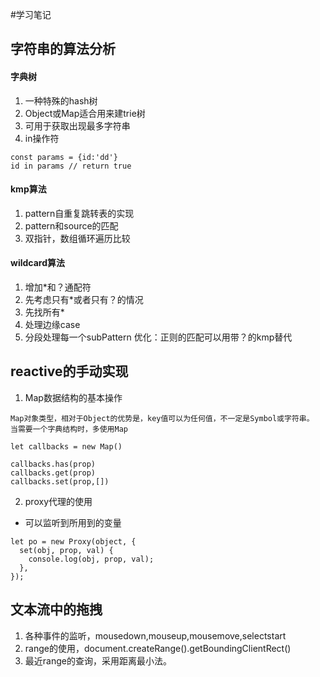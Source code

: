 #学习笔记

## 字符串的算法分析

#### 字典树
1. 一种特殊的hash树
2. Object或Map适合用来建trie树
3. 可用于获取出现最多字符串
4. in操作符

```
const params = {id:'dd'}
id in params // return true
```

#### kmp算法
1. pattern自重复跳转表的实现
2. pattern和source的匹配
3. 双指针，数组循环遍历比较

#### wildcard算法
1. 增加*和？通配符
2. 先考虑只有*或者只有？的情况 
3. 先找所有*
4. 处理边缘case
5. 分段处理每一个subPattern
优化：正则的匹配可以用带？的kmp替代

## reactive的手动实现

1. Map数据结构的基本操作

```
Map对象类型，相对于Object的优势是，key值可以为任何值，不一定是Symbol或字符串。
当需要一个字典结构时，多使用Map

let callbacks = new Map()

callbacks.has(prop)
callbacks.get(prop)
callbacks.set(prop,[])
```
2. proxy代理的使用
- 可以监听到所用到的变量

```
let po = new Proxy(object, {
  set(obj, prop, val) {
    console.log(obj, prop, val);
  },
});
```


## 文本流中的拖拽

1. 各种事件的监听，mousedown,mouseup,mousemove,selectstart
2. range的使用，document.createRange().getBoundingClientRect()
3. 最近range的查询，采用距离最小法。

